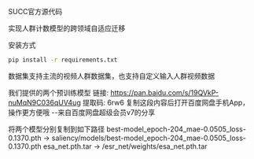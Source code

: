 SUCC官方源代码


实现人群计数模型的跨领域自适应迁移


安装方式

```sh
pip install -r requirements.txt
```


数据集支持主流的视频人群数据集，也支持自定义输入人群视频数据


我们提供的两个预训练模型
链接: https://pan.baidu.com/s/19QVkP-nuMqN9C036qUV4ug 提取码: 6rw6 复制这段内容后打开百度网盘手机App，操作更方便哦 
--来自百度网盘超级会员v7的分享

将两个模型分别复制到如下路径
best-model_epoch-204_mae-0.0505_loss-0.1370.pth -> saliency/models/best-model_epoch-204_mae-0.0505_loss-0.1370.pth
esa_net.pth.tar -> /esr_net/weights/esa_net.pth.tar